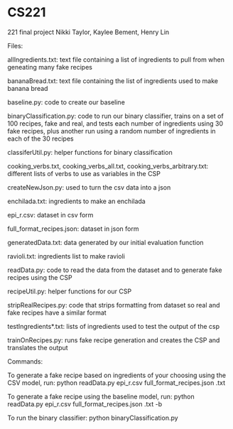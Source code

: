 # CS221
221 final project
Nikki Taylor, Kaylee Bement, Henry Lin

Files:

allIngredients.txt: text file containing a list of ingredients to pull from when geneating many fake recipes

bananaBread.txt: text file containing the list of ingredients used to make banana bread

baseline.py: code to create our baseline

binaryClassification.py: code to run our binary classifier, trains on a set of 100 recipes, fake and real, and tests each number of ingredients using 30 fake recipes, plus another run using a random number of ingredients in each of the 30 recipes

classiferUtil.py: helper functions for binary classification

cooking_verbs.txt, cooking_verbs_all.txt, cooking_verbs_arbitrary.txt: different lists of verbs to use as variables in the CSP

createNewJson.py: used to turn the csv data into a json

enchilada.txt: ingredients to make an enchilada

epi_r.csv: dataset in csv form

full_format_recipes.json: dataset in json form

generatedData.txt: data generated by our initial evaluation function

ravioli.txt: ingredients list to make ravioli

readData.py: code to read the data from the dataset and to generate fake recipes using the CSP

recipeUtil.py: helper functions for our CSP

stripRealRecipes.py: code that strips formatting from dataset so real and fake recipes have a similar format

testIngredients*.txt: lists of ingredients used to test the output of the csp

trainOnRecipes.py: runs fake recipe generation and creates the CSP and translates the output

Commands:

To generate a fake recipe based on ingredients of your choosing using the CSV model, run:
python readData.py epi_r.csv full_format_recipes.json <ingredientslist>.txt
 
To generate a fake recipe using the baseline model, run:
python readData.py epi_r.csv full_format_recipes.json <ingredientslist>.txt -b

To run the binary classifier:
python binaryClassification.py
